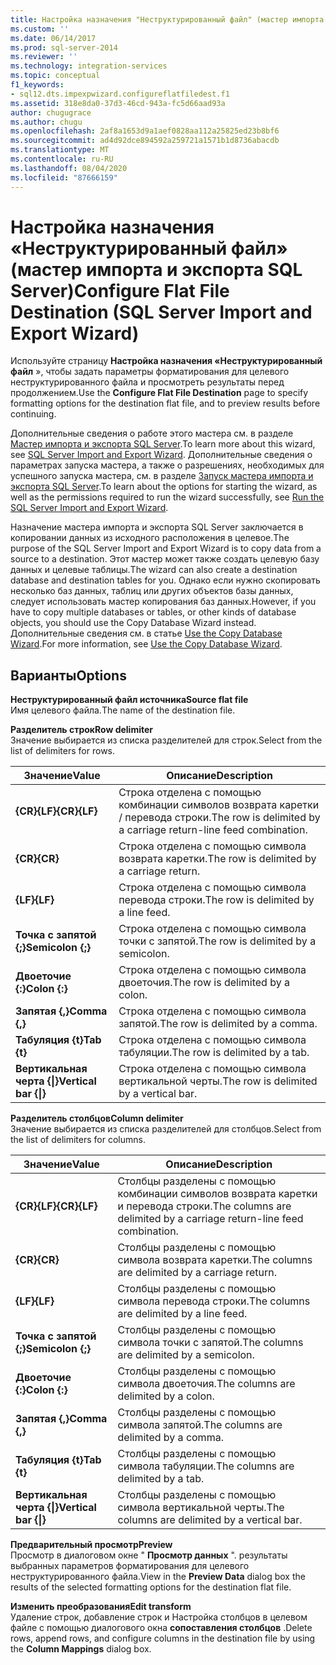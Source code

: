 ```yaml
---
title: Настройка назначения "Неструктурированный файл" (мастер импорта и экспорта SQL Server) | Документы Майкрософт
ms.custom: ''
ms.date: 06/14/2017
ms.prod: sql-server-2014
ms.reviewer: ''
ms.technology: integration-services
ms.topic: conceptual
f1_keywords:
- sql12.dts.impexpwizard.configureflatfiledest.f1
ms.assetid: 318e8da0-37d3-46cd-943a-fc5d66aad93a
author: chugugrace
ms.author: chugu
ms.openlocfilehash: 2af8a1653d9a1aef0828aa112a25825ed23b8bf6
ms.sourcegitcommit: ad4d92dce894592a259721a1571b1d8736abacdb
ms.translationtype: MT
ms.contentlocale: ru-RU
ms.lasthandoff: 08/04/2020
ms.locfileid: "87666159"
---
```

# <a name="configure-flat-file-destination-sql-server-import-and-export-wizard"></a><span data-ttu-id="caab9-102">Настройка назначения «Неструктурированный файл» (мастер импорта и экспорта SQL Server)</span><span class="sxs-lookup"><span data-stu-id="caab9-102">Configure Flat File Destination (SQL Server Import and Export Wizard)</span></span>
  <span data-ttu-id="caab9-103">Используйте страницу **Настройка назначения «Неструктурированный файл** », чтобы задать параметры форматирования для целевого неструктурированного файла и просмотреть результаты перед продолжением.</span><span class="sxs-lookup"><span data-stu-id="caab9-103">Use the **Configure Flat File Destination** page to specify formatting options for the destination flat file, and to preview results before continuing.</span></span>  
  
 <span data-ttu-id="caab9-104">Дополнительные сведения о работе этого мастера см. в разделе [Мастер импорта и экспорта SQL Server](import-and-export-data-with-the-sql-server-import-and-export-wizard.md).</span><span class="sxs-lookup"><span data-stu-id="caab9-104">To learn more about this wizard, see [SQL Server Import and Export Wizard](import-and-export-data-with-the-sql-server-import-and-export-wizard.md).</span></span> <span data-ttu-id="caab9-105">Дополнительные сведения о параметрах запуска мастера, а также о разрешениях, необходимых для успешного запуска мастера, см. в разделе [Запуск мастера импорта и экспорта SQL Server](start-the-sql-server-import-and-export-wizard.md).</span><span class="sxs-lookup"><span data-stu-id="caab9-105">To learn about the options for starting the wizard, as well as the permissions required to run the wizard successfully, see [Run the SQL Server Import and Export Wizard](start-the-sql-server-import-and-export-wizard.md).</span></span>  
  
 <span data-ttu-id="caab9-106">Назначение мастера импорта и экспорта SQL Server заключается в копировании данных из исходного расположения в целевое.</span><span class="sxs-lookup"><span data-stu-id="caab9-106">The purpose of the SQL Server Import and Export Wizard is to copy data from a source to a destination.</span></span> <span data-ttu-id="caab9-107">Этот мастер может также создать целевую базу данных и целевые таблицы.</span><span class="sxs-lookup"><span data-stu-id="caab9-107">The wizard can also create a destination database and destination tables for you.</span></span> <span data-ttu-id="caab9-108">Однако если нужно скопировать несколько баз данных, таблиц или других объектов базы данных, следует использовать мастер копирования баз данных.</span><span class="sxs-lookup"><span data-stu-id="caab9-108">However, if you have to copy multiple databases or tables, or other kinds of database objects, you should use the Copy Database Wizard instead.</span></span> <span data-ttu-id="caab9-109">Дополнительные сведения см. в статье [Use the Copy Database Wizard](../../relational-databases/databases/use-the-copy-database-wizard.md).</span><span class="sxs-lookup"><span data-stu-id="caab9-109">For more information, see [Use the Copy Database Wizard](../../relational-databases/databases/use-the-copy-database-wizard.md).</span></span>  
  
## <a name="options"></a><span data-ttu-id="caab9-110">Варианты</span><span class="sxs-lookup"><span data-stu-id="caab9-110">Options</span></span>  
 <span data-ttu-id="caab9-111">**Неструктурированный файл источника**</span><span class="sxs-lookup"><span data-stu-id="caab9-111">**Source flat file**</span></span>  
 <span data-ttu-id="caab9-112">Имя целевого файла.</span><span class="sxs-lookup"><span data-stu-id="caab9-112">The name of the destination file.</span></span>  
  
 <span data-ttu-id="caab9-113">**Разделитель строк**</span><span class="sxs-lookup"><span data-stu-id="caab9-113">**Row delimiter**</span></span>  
 <span data-ttu-id="caab9-114">Значение выбирается из списка разделителей для строк.</span><span class="sxs-lookup"><span data-stu-id="caab9-114">Select from the list of delimiters for rows.</span></span>  
  
|<span data-ttu-id="caab9-115">Значение</span><span class="sxs-lookup"><span data-stu-id="caab9-115">Value</span></span>|<span data-ttu-id="caab9-116">Описание</span><span class="sxs-lookup"><span data-stu-id="caab9-116">Description</span></span>|  
|-----------|-----------------|  
|<span data-ttu-id="caab9-117">**{CR}{LF}**</span><span class="sxs-lookup"><span data-stu-id="caab9-117">**{CR}{LF}**</span></span>|<span data-ttu-id="caab9-118">Строка отделена с помощью комбинации символов возврата каретки / перевода строки.</span><span class="sxs-lookup"><span data-stu-id="caab9-118">The row is delimited by a carriage return-line feed combination.</span></span>|  
|<span data-ttu-id="caab9-119">**{CR}**</span><span class="sxs-lookup"><span data-stu-id="caab9-119">**{CR}**</span></span>|<span data-ttu-id="caab9-120">Строка отделена с помощью символа возврата каретки.</span><span class="sxs-lookup"><span data-stu-id="caab9-120">The row is delimited by a carriage return.</span></span>|  
|<span data-ttu-id="caab9-121">**{LF}**</span><span class="sxs-lookup"><span data-stu-id="caab9-121">**{LF}**</span></span>|<span data-ttu-id="caab9-122">Строка отделена с помощью символа перевода строки.</span><span class="sxs-lookup"><span data-stu-id="caab9-122">The row is delimited by a line feed.</span></span>|  
|<span data-ttu-id="caab9-123">**Точка с запятой {;}**</span><span class="sxs-lookup"><span data-stu-id="caab9-123">**Semicolon {;}**</span></span>|<span data-ttu-id="caab9-124">Строка отделена с помощью символа точки с запятой.</span><span class="sxs-lookup"><span data-stu-id="caab9-124">The row is delimited by a semicolon.</span></span>|  
|<span data-ttu-id="caab9-125">**Двоеточие {:}**</span><span class="sxs-lookup"><span data-stu-id="caab9-125">**Colon {:}**</span></span>|<span data-ttu-id="caab9-126">Строка отделена с помощью символа двоеточия.</span><span class="sxs-lookup"><span data-stu-id="caab9-126">The row is delimited by a colon.</span></span>|  
|<span data-ttu-id="caab9-127">**Запятая {,}**</span><span class="sxs-lookup"><span data-stu-id="caab9-127">**Comma {,}**</span></span>|<span data-ttu-id="caab9-128">Строка отделена с помощью символа запятой.</span><span class="sxs-lookup"><span data-stu-id="caab9-128">The row is delimited by a comma.</span></span>|  
|<span data-ttu-id="caab9-129">**Табуляция {t}**</span><span class="sxs-lookup"><span data-stu-id="caab9-129">**Tab {t}**</span></span>|<span data-ttu-id="caab9-130">Строка отделена с помощью символа табуляции.</span><span class="sxs-lookup"><span data-stu-id="caab9-130">The row is delimited by a tab.</span></span>|  
|<span data-ttu-id="caab9-131">**Вертикальная черта {&#124;}**</span><span class="sxs-lookup"><span data-stu-id="caab9-131">**Vertical bar {&#124;}**</span></span>|<span data-ttu-id="caab9-132">Строка отделена с помощью символа вертикальной черты.</span><span class="sxs-lookup"><span data-stu-id="caab9-132">The row is delimited by a vertical bar.</span></span>|  
  
 <span data-ttu-id="caab9-133">**Разделитель столбцов**</span><span class="sxs-lookup"><span data-stu-id="caab9-133">**Column delimiter**</span></span>  
 <span data-ttu-id="caab9-134">Значение выбирается из списка разделителей для столбцов.</span><span class="sxs-lookup"><span data-stu-id="caab9-134">Select from the list of delimiters for columns.</span></span>  
  
|<span data-ttu-id="caab9-135">Значение</span><span class="sxs-lookup"><span data-stu-id="caab9-135">Value</span></span>|<span data-ttu-id="caab9-136">Описание</span><span class="sxs-lookup"><span data-stu-id="caab9-136">Description</span></span>|  
|-----------|-----------------|  
|<span data-ttu-id="caab9-137">**{CR}{LF}**</span><span class="sxs-lookup"><span data-stu-id="caab9-137">**{CR}{LF}**</span></span>|<span data-ttu-id="caab9-138">Столбцы разделены с помощью комбинации символов возврата каретки и перевода строки.</span><span class="sxs-lookup"><span data-stu-id="caab9-138">The columns are delimited by a carriage return-line feed combination.</span></span>|  
|<span data-ttu-id="caab9-139">**{CR}**</span><span class="sxs-lookup"><span data-stu-id="caab9-139">**{CR}**</span></span>|<span data-ttu-id="caab9-140">Столбцы разделены с помощью символа возврата каретки.</span><span class="sxs-lookup"><span data-stu-id="caab9-140">The columns are delimited by a carriage return.</span></span>|  
|<span data-ttu-id="caab9-141">**{LF}**</span><span class="sxs-lookup"><span data-stu-id="caab9-141">**{LF}**</span></span>|<span data-ttu-id="caab9-142">Столбцы разделены с помощью символа перевода строки.</span><span class="sxs-lookup"><span data-stu-id="caab9-142">The columns are delimited by a line feed.</span></span>|  
|<span data-ttu-id="caab9-143">**Точка с запятой {;}**</span><span class="sxs-lookup"><span data-stu-id="caab9-143">**Semicolon {;}**</span></span>|<span data-ttu-id="caab9-144">Столбцы разделены с помощью символа точки с запятой.</span><span class="sxs-lookup"><span data-stu-id="caab9-144">The columns are delimited by a semicolon.</span></span>|  
|<span data-ttu-id="caab9-145">**Двоеточие {:}**</span><span class="sxs-lookup"><span data-stu-id="caab9-145">**Colon {:}**</span></span>|<span data-ttu-id="caab9-146">Столбцы разделены с помощью символа двоеточия.</span><span class="sxs-lookup"><span data-stu-id="caab9-146">The columns are delimited by a colon.</span></span>|  
|<span data-ttu-id="caab9-147">**Запятая {,}**</span><span class="sxs-lookup"><span data-stu-id="caab9-147">**Comma {,}**</span></span>|<span data-ttu-id="caab9-148">Столбцы разделены с помощью символа запятой.</span><span class="sxs-lookup"><span data-stu-id="caab9-148">The columns are delimited by a comma.</span></span>|  
|<span data-ttu-id="caab9-149">**Табуляция {t}**</span><span class="sxs-lookup"><span data-stu-id="caab9-149">**Tab {t}**</span></span>|<span data-ttu-id="caab9-150">Столбцы разделены с помощью символа табуляции.</span><span class="sxs-lookup"><span data-stu-id="caab9-150">The columns are delimited by a tab.</span></span>|  
|<span data-ttu-id="caab9-151">**Вертикальная черта {&#124;}**</span><span class="sxs-lookup"><span data-stu-id="caab9-151">**Vertical bar {&#124;}**</span></span>|<span data-ttu-id="caab9-152">Столбцы разделены с помощью символа вертикальной черты.</span><span class="sxs-lookup"><span data-stu-id="caab9-152">The columns are delimited by a vertical bar.</span></span>|  
  
 <span data-ttu-id="caab9-153">**Предварительный просмотр**</span><span class="sxs-lookup"><span data-stu-id="caab9-153">**Preview**</span></span>  
 <span data-ttu-id="caab9-154">Просмотр в диалоговом окне " **Просмотр данных** ". результаты выбранных параметров форматирования для целевого неструктурированного файла.</span><span class="sxs-lookup"><span data-stu-id="caab9-154">View in the **Preview Data** dialog box the results of the selected formatting options for the destination flat file.</span></span>  
  
 <span data-ttu-id="caab9-155">**Изменить преобразования**</span><span class="sxs-lookup"><span data-stu-id="caab9-155">**Edit transform**</span></span>  
 <span data-ttu-id="caab9-156">Удаление строк, добавление строк и Настройка столбцов в целевом файле с помощью диалогового окна **сопоставления столбцов** .</span><span class="sxs-lookup"><span data-stu-id="caab9-156">Delete rows, append rows, and configure columns in the destination file by using the **Column Mappings** dialog box.</span></span>  
  
  
